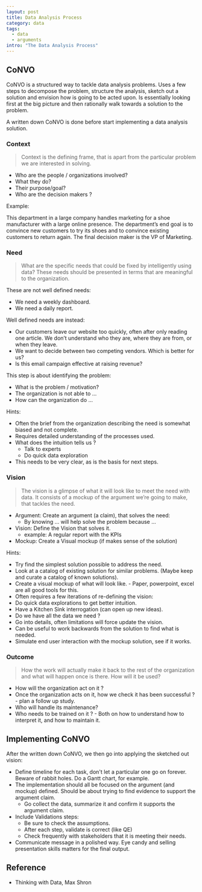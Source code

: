 ```yaml
---
layout: post
title: Data Analysis Process
category: data
tags:
  - data
  - arguments
intro: "The Data Analysis Process"
---
```


## CoNVO

CoNVO is a structured way to tackle data analysis problems.
Uses a few steps to decompose the problem, structure the analysis, sketch out a solution and envision how is going to be acted upon.
Is essentially looking first at the big picture and then rationally walk towards a solution to the problem.

A written down CoNVO is done before start implementing a data analysis solution.

### Context

> Context is the defining frame, that is apart from the particular problem we are interested in solving.

- Who are the people / organizations involved? 
- What they do?
- Their purpose/goal?
- Who are the decision makers ?

Example:

This department in a large company handles marketing for a shoe manufacturer with a large online presence. The department’s end goal is to convince new customers to try its shoes and to convince existing customers to return again. The final decision maker is the VP of Marketing.




### Need

> What are the specific needs that could be fixed by intelligently using data? These needs should be presented in terms that are meaningful to the organization.

These are not well defined needs:

- We need a weekly dashboard.
- We need a daily report.

Well defined needs are instead:

- Our customers leave our website too quickly, often after only reading one article. We don’t understand who they are, where they are from, or when they leave.
- We want to decide between two competing vendors. Which is better for us?
- Is this email campaign effective at raising revenue?

This step is about identifying the problem: 

- What is the problem / motivation? 
- The organization is not able to ...
- How can the organization do ...


Hints:

- Often the brief from the organization describing the need is somewhat biased and not complete.
- Requires detailed understanding of the processes used.
- What does the intuition tells us ?
  - Talk to experts
  - Do quick data exploration
- This needs to be very clear, as is the basis for next steps.




### Vision

> The vision is a glimpse of what it will look like to meet the need with data. It consists of a mockup of the argument we’re going to make, that tackles the need.

- Argument: Create an argument (a claim), that solves the need:
  - By knowing ... will help solve the problem because ...
- Vision: Define the Vision that solves it. 
  - example: A regular report with the KPIs
- Mockup: Create a Visual mockup (if makes sense of the solution)


Hints:

- Try find the simplest solution possible to address the need.
- Look at a catalog of existing solution for similar problems. (Maybe keep and curate a catalog of known solutions).
- Create a visual mockup of what will look like. - Paper, powerpoint, excel are all good tools for this.
- Often requires a few iterations of re-defining the vision:
 - Do quick data explorations to get better intuition.
 - Have a Kitchen Sink interrogation (can open up new ideas).
 - Do we have all the data we need ?
 - Go into details, often limitations will force update the vision.
 - Can be useful to work backwards from the solution to find what is needed.
 - Simulate end user interaction with the mockup solution, see if it works.


### Outcome

> How the work will actually make it back to the rest of the
organization and what will happen once is there. How will it be used?

- How will the organization act on it ?
- Once the organization acts on it, how we check it has been successful ? - plan a follow up study.
- Who will handle its maintenance?
- Who needs to be trained on it ? - Both on how to understand how to interpret it, and how to maintain it.



## Implementing CoNVO

After the written down CoNVO, we then go into applying the sketched out vision:

- Define timeline for each task, don't let a particular one go on forever. Beware of rabbit holes. Do a Gantt chart, for example.
- The implementation should all be focused on the argument (and mockup) defined. Should be about trying to find evidence to support the argument claim.
  - Go collect the data, summarize it and confirm it supports the argument claim.
- Include Validations steps:
  - Be sure to check the assumptions.
  - After each step, validate is correct (like QE)
  - Check frequently with stakeholders that it is meeting their needs.
- Communicate message in a polished way. Eye candy and selling presentation skills matters for the final output.

## Reference 
- Thinking with Data, Max Shron
